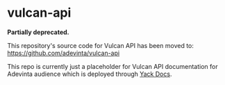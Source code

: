 # vulcan-api

**Partially deprecated.**

This repository's source code for Vulcan API has been moved to: <https://github.com/adevinta/vulcan-api>

This repo is currently just a placeholder for Vulcan API documentation for Adevinta audience which is deployed through [Yack Docs](https://docs.mpi-internal.com/spt-engprod/yack/user-guide/).
